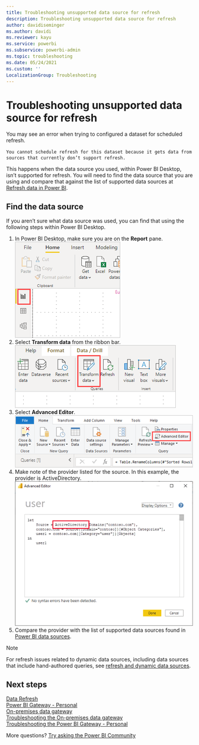 ```yaml
---
title: Troubleshooting unsupported data source for refresh
description: Troubleshooting unsupported data source for refresh
author: davidiseminger
ms.author: davidi
ms.reviewer: kayu
ms.service: powerbi
ms.subservice: powerbi-admin
ms.topic: troubleshooting
ms.date: 05/24/2021
ms.custom: ''
LocalizationGroup: Troubleshooting
---
```

# Troubleshooting unsupported data source for refresh
You may see an error when trying to configured a dataset for scheduled refresh.

```output
You cannot schedule refresh for this dataset because it gets data from sources that currently don’t support refresh.
```

This happens when the data source you used, within Power BI Desktop, isn’t supported for refresh. You will need to find the data source that you are using and compare that against the list of supported data sources at [Refresh data in Power BI](refresh-data.md). 

## Find the data source
If you aren’t sure what data source was used, you can find that using the following steps within Power BI Desktop.  

1. In Power BI Desktop, make sure you are on the **Report** pane.  
   ![Desktop report pane](media/service-admin-troubleshoot-unsupported-data-source-for-refresh/tshoot-report-pane.png)
2. Select **Transform data** from the ribbon bar.  
   ![Edit queries](media/service-admin-troubleshoot-unsupported-data-source-for-refresh/tshoot-edit-queries.png)
3. Select **Advanced Editor**.  
   ![Advance editor](media/service-admin-troubleshoot-unsupported-data-source-for-refresh/tshoot-advanced-editor.png)
4. Make note of the provider listed for the source.  In this example, the provider is ActiveDirectory.  
   ![Data source provider](media/service-admin-troubleshoot-unsupported-data-source-for-refresh/tshoot-provider.png)
5. Compare the provider with the list of supported data sources found in [Power BI data sources](power-bi-data-sources.md).

> [!NOTE]
> For refresh issues related to dynamic data sources, including data sources that include hand-authored queries, see [refresh and dynamic data sources](refresh-data.md#refresh-and-dynamic-data-sources).


## Next steps
[Data Refresh](refresh-data.md)  
[Power BI Gateway - Personal](service-gateway-personal-mode.md)  
[On-premises data gateway](service-gateway-onprem.md)  
[Troubleshooting the On-premises data gateway](service-gateway-onprem-tshoot.md)  
[Troubleshooting the Power BI Gateway - Personal](service-admin-troubleshooting-power-bi-personal-gateway.md)  

More questions? [Try asking the Power BI Community](https://community.powerbi.com/)

